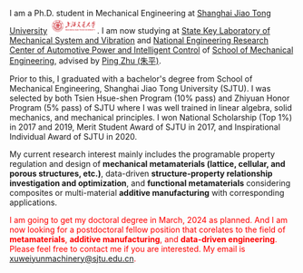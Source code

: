 I am a Ph.D. student in Mechanical Engineering at [Shanghai Jiao Tong University](https://www.sjtu.edu.cn/) <img src='./images/SJTU.png' style='width: 6em;'>. I am now studying at [State Key Laboratory of Mechanical System and Vibration](https://msv.sjtu.edu.cn/) and [National Engineering Research Center of Automotive Power and Intelligent Control](https://me.sjtu.edu.cn/zdsys/2463.html) of [School of Mechanical Engineering](https://me.sjtu.edu.cn/), advised by [Ping Zhu (朱平)](https://me.sjtu.edu.cn/teacher_directory1/zhuping.html). 

Prior to this, I graduated with a bachelor's degree from School of Mechanical Engineering, Shanghai Jiao Tong University (SJTU). I was selected by both Tsien Hsue-shen Program (10% pass) and Zhiyuan Honor Program (5% pass) of SJTU where I was well trained in linear algebra, solid mechanics, and mechanical principles. I won National Scholarship (Top 1%) in 2017 and 2019, Merit Student Award of SJTU in 2017, and Inspirational Individual Award of SJTU in 2020.

My current research interest mainly includes the programable property regulation and design of  **mechanical metamaterials (lattice, cellular, and porous structures, etc.)**, data-driven **structure-property relationship investigation and optimization**, and **functional metamaterials** considering composites or multi-material **additive manufacturing** with corresponding applications.

<span style="color:red">I am going to get my doctoral degree in March, 2024 as planned. And I am now looking for a postdoctoral fellow position that corelates to the field of **metamaterials**, **additive manufacturing**, and **data-driven engineering**. Please feel free to contact me if you are interested. My email is [xuweiyunmachinery@sjtu.edu.cn](mailto:xuweiyunmachinery@sjtu.edu.cn).</span>

